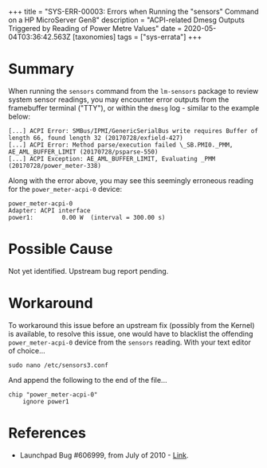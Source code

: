 +++
title = "SYS-ERR-00003: Errors when Running the \"sensors\" Command on a HP MicroServer Gen8"
description = "ACPI-related Dmesg Outputs Triggered by Reading of Power Metre Values"
date = 2020-05-04T03:36:42.563Z
[taxonomies]
tags = ["sys-errata"]
+++

# Summary

When running the `sensors` command from the `lm-sensors` package to review system sensor readings, you may encounter error outputs from the framebuffer terminal ("TTY"), or within the `dmesg` log - similar to the example below:

```
[...] ACPI Error: SMBus/IPMI/GenericSerialBus write requires Buffer of length 66, found length 32 (20170728/exfield-427)
[...] ACPI Error: Method parse/execution failed \_SB.PMI0._PMM, AE_AML_BUFFER_LIMIT (20170728/psparse-550)
[...] ACPI Exception: AE_AML_BUFFER_LIMIT, Evaluating _PMM (20170728/power_meter-338)
```

Along with the error above, you may see this seemingly erroneous reading for the `power_meter-acpi-0` device:

```
power_meter-acpi-0
Adapter: ACPI interface
power1:        0.00 W  (interval = 300.00 s)
```

# Possible Cause

Not yet identified. Upstream bug report pending.

# Workaround

To workaround this issue before an upstream fix (possibly from the Kernel) is available, to resolve this issue, one would have to blacklist the offending `power_meter-acpi-0` device from the `sensors` reading. With your text editor of choice...

```
sudo nano /etc/sensors3.conf
```

And append the following to the end of the file...

```
chip "power_meter-acpi-0"
    ignore power1
```

# References

- Launchpad Bug #606999, from July of 2010 - [Link](https://bugs.launchpad.net/ubuntu/+source/acpi/+bug/606999).
